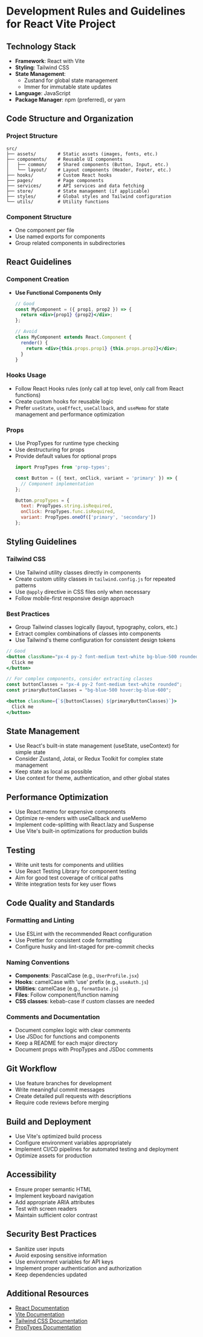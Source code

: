 # Development Rules and Guidelines for React Vite Project

## Technology Stack

- **Framework**: React with Vite
- **Styling**: Tailwind CSS
- **State Management**: 
  - Zustand for global state management
  - Immer for immutable state updates
- **Language**: JavaScript
- **Package Manager**: npm (preferred), or yarn

## Code Structure and Organization

### Project Structure
```
src/
├── assets/        # Static assets (images, fonts, etc.)
├── components/    # Reusable UI components
│   ├── common/    # Shared components (Button, Input, etc.)
│   └── layout/    # Layout components (Header, Footer, etc.)
├── hooks/         # Custom React hooks
├── pages/         # Page components
├── services/      # API services and data fetching
├── store/         # State management (if applicable)
├── styles/        # Global styles and Tailwind configuration
└── utils/         # Utility functions
```

### Component Structure
- One component per file
- Use named exports for components
- Group related components in subdirectories

## React Guidelines

### Component Creation
- **Use Functional Components Only**
  ```jsx
  // Good
  const MyComponent = ({ prop1, prop2 }) => {
    return <div>{prop1} {prop2}</div>;
  };

  // Avoid
  class MyComponent extends React.Component {
    render() {
      return <div>{this.props.prop1} {this.props.prop2}</div>;
    }
  }
  ```

### Hooks Usage
- Follow React Hooks rules (only call at top level, only call from React functions)
- Create custom hooks for reusable logic
- Prefer `useState`, `useEffect`, `useCallback`, and `useMemo` for state management and performance optimization

### Props
- Use PropTypes for runtime type checking
- Use destructuring for props
- Provide default values for optional props
  ```jsx
  import PropTypes from 'prop-types';

  const Button = ({ text, onClick, variant = 'primary' }) => {
    // Component implementation
  };

  Button.propTypes = {
    text: PropTypes.string.isRequired,
    onClick: PropTypes.func.isRequired,
    variant: PropTypes.oneOf(['primary', 'secondary'])
  };
  ```

## Styling Guidelines

### Tailwind CSS
- Use Tailwind utility classes directly in components
- Create custom utility classes in `tailwind.config.js` for repeated patterns
- Use `@apply` directive in CSS files only when necessary
- Follow mobile-first responsive design approach

### Best Practices
- Group Tailwind classes logically (layout, typography, colors, etc.)
- Extract complex combinations of classes into components
- Use Tailwind's theme configuration for consistent design tokens

```jsx
// Good
<button className="px-4 py-2 font-medium text-white bg-blue-500 rounded hover:bg-blue-600">
  Click me
</button>

// For complex components, consider extracting classes
const buttonClasses = "px-4 py-2 font-medium text-white rounded";
const primaryButtonClasses = "bg-blue-500 hover:bg-blue-600";

<button className={`${buttonClasses} ${primaryButtonClasses}`}>
  Click me
</button>
```

## State Management

- Use React's built-in state management (useState, useContext) for simple state
- Consider Zustand, Jotai, or Redux Toolkit for complex state management
- Keep state as local as possible
- Use context for theme, authentication, and other global states

## Performance Optimization

- Use React.memo for expensive components
- Optimize re-renders with useCallback and useMemo
- Implement code-splitting with React.lazy and Suspense
- Use Vite's built-in optimizations for production builds

## Testing

- Write unit tests for components and utilities
- Use React Testing Library for component testing
- Aim for good test coverage of critical paths
- Write integration tests for key user flows

## Code Quality and Standards

### Formatting and Linting
- Use ESLint with the recommended React configuration
- Use Prettier for consistent code formatting
- Configure husky and lint-staged for pre-commit checks

### Naming Conventions
- **Components**: PascalCase (e.g., `UserProfile.jsx`)
- **Hooks**: camelCase with 'use' prefix (e.g., `useAuth.js`)
- **Utilities**: camelCase (e.g., `formatDate.js`)
- **Files**: Follow component/function naming
- **CSS classes**: kebab-case if custom classes are needed

### Comments and Documentation
- Document complex logic with clear comments
- Use JSDoc for functions and components
- Keep a README for each major directory
- Document props with PropTypes and JSDoc comments

## Git Workflow

- Use feature branches for development
- Write meaningful commit messages
- Create detailed pull requests with descriptions
- Require code reviews before merging

## Build and Deployment

- Use Vite's optimized build process
- Configure environment variables appropriately
- Implement CI/CD pipelines for automated testing and deployment
- Optimize assets for production

## Accessibility

- Ensure proper semantic HTML
- Implement keyboard navigation
- Add appropriate ARIA attributes
- Test with screen readers
- Maintain sufficient color contrast

## Security Best Practices

- Sanitize user inputs
- Avoid exposing sensitive information
- Use environment variables for API keys
- Implement proper authentication and authorization
- Keep dependencies updated

## Additional Resources

- [React Documentation](https://react.dev/)
- [Vite Documentation](https://vitejs.dev/guide/)
- [Tailwind CSS Documentation](https://tailwindcss.com/docs)
- [PropTypes Documentation](https://reactjs.org/docs/typechecking-with-proptypes.html) 